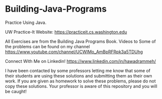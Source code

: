# Building-Java-Programs

Practice Using Java. 

UW Practice-It Website: https://practiceit.cs.washington.edu

All Exercises are from the Building Java Programs Book. Videos to Some of the problems can be found on my channel https://www.youtube.com/channel/UCWIMo_AmBpRFRpk3a5TDUhg

Connect With Me on Linkedin! https://www.linkedin.com/in/hawadrammeh/

I have been contacted by some professors letting me know that some of their students are using these solutions and submitting them as their own work. If you are given as homework to solve these problems, please do not copy these solutions. Your professor is aware of this repository and you will be caught!

